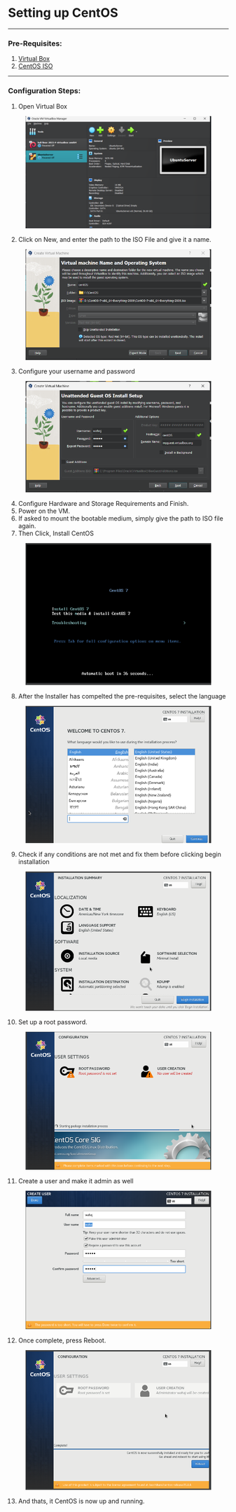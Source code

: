# Setting up CentOS

***

### Pre-Requisites:

1. [Virtual Box](https://www.virtualbox.org/wiki/Downloads)&#x20;
2. [CentOS ISO](http://isoredirect.centos.org/centos/7/isos/x86\_64/)

***

### Configuration Steps:

1. &#x20;Open Virtual Box

<figure><img src=".gitbook/assets/image (4).png" alt=""><figcaption></figcaption></figure>

2. Click on New, and enter the path to the ISO File and give it a name.

<figure><img src=".gitbook/assets/image (2) (1) (1).png" alt=""><figcaption></figcaption></figure>

3. Configure your username and password

<figure><img src=".gitbook/assets/image (3) (1) (1).png" alt=""><figcaption></figcaption></figure>

4. Configure Hardware and Storage Requirements and Finish.
5. Power on the VM.
6. If asked to mount the bootable medium, simply give the path to ISO file again.
7. Then Click, Install CentOS

<figure><img src=".gitbook/assets/image (4) (1).png" alt=""><figcaption></figcaption></figure>

8. After the Installer has compelted the pre-requisites, select the language

<figure><img src=".gitbook/assets/image (5).png" alt=""><figcaption></figcaption></figure>

9. Check if any conditions are not met and fix them before clicking begin installation

<figure><img src=".gitbook/assets/image (6).png" alt=""><figcaption></figcaption></figure>

10. Set up a root password.

<figure><img src=".gitbook/assets/image (7).png" alt=""><figcaption></figcaption></figure>

11. Create a user and make it admin as well

<figure><img src=".gitbook/assets/image (8).png" alt=""><figcaption></figcaption></figure>

12. Once complete, press Reboot.

<figure><img src=".gitbook/assets/image (9).png" alt=""><figcaption></figcaption></figure>

13. And thats, it CentOS is now up and running.
